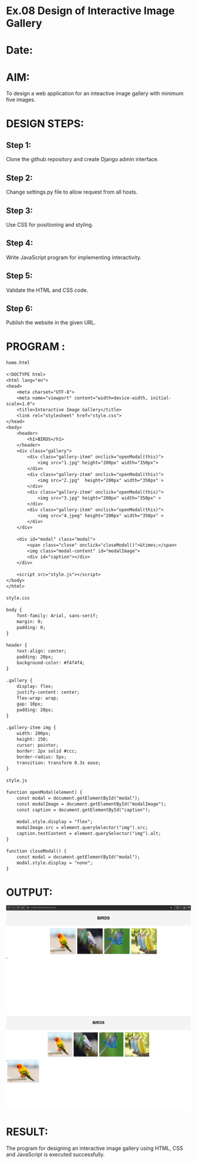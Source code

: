 # Ex.08 Design of Interactive Image Gallery
# Date:
# AIM:
To design a web application for an inteactive image gallery with minimum five images.

# DESIGN STEPS:
## Step 1:
Clone the github repository and create Django admin interface.

## Step 2:
Change settings.py file to allow request from all hosts.

## Step 3:
Use CSS for positioning and styling.

## Step 4:
Write JavaScript program for implementing interactivity.

## Step 5:
Validate the HTML and CSS code.

## Step 6:
Publish the website in the given URL.

# PROGRAM :
```
home.html

<!DOCTYPE html>
<html lang="en">
<head>
    <meta charset="UTF-8">
    <meta name="viewport" content="width=device-width, initial-scale=1.0">
    <title>Interactive Image Gallery</title>
    <link rel="stylesheet" href="style.css">
</head>
<body>
    <header>
        <h1>BIRDS</h1>
    </header>
    <div class="gallery">
        <div class="gallery-item" onclick="openModal(this)">
            <img src="1.jpg" height="200px" width="350px">
        </div>
        <div class="gallery-item" onclick="openModal(this)">
            <img src="2.jpg"  height="200px" width="350px" >
        </div>
        <div class="gallery-item" onclick="openModal(this)">
            <img src="3.jpg" height="200px" width="350px" >
        </div>
        <div class="gallery-item" onclick="openModal(this)">
            <img src="4.jpeg" height="200px" width="350px" >
        </div>
    </div>

    <div id="modal" class="modal">
        <span class="close" onclick="closeModal()">&times;</span>
        <img class="modal-content" id="modalImage">
        <div id="caption"></div>
    </div>

    <script src="style.js"></script>
</body>
</html>

style.css

body {
    font-family: Arial, sans-serif;
    margin: 0;
    padding: 0;
}

header {
    text-align: center;
    padding: 20px;
    background-color: #f4f4f4;
}

.gallery {
    display: flex;
    justify-content: center;
    flex-wrap: wrap;         
    gap: 10px;               
    padding: 20px;
}

.gallery-item img {
    width: 200px; 
    height: 150;
    cursor: pointer;
    border: 2px solid #ccc;
    border-radius: 5px;
    transition: transform 0.3s ease;
}

style.js

function openModal(element) {
    const modal = document.getElementById("modal");
    const modalImage = document.getElementById("modalImage");
    const caption = document.getElementById("caption");

    modal.style.display = "flex";
    modalImage.src = element.querySelector("img").src;
    caption.textContent = element.querySelector("img").alt;
}

function closeModal() {
    const modal = document.getElementById("modal");
    modal.style.display = "none";
}
```
# OUTPUT:
![alt text](<Screenshot 2025-05-07 185726.png>)
![alt text](<Screenshot 2025-05-07 185739.png>)

# RESULT:
The program for designing an interactive image gallery using HTML, CSS and JavaScript is executed successfully.

